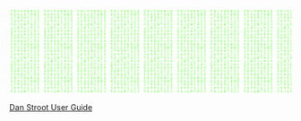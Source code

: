 [![Banner Image](https://github.com/dstroot/dstroot/raw/master/assets/background.svg)](https://danstroot.com)

[Dan Stroot User Guide](https://dstroot.github.io/readme/)

<!--
**dstroot/dstroot** is a ✨ _special_ ✨ repository because its `README.md` (this file) appears on your GitHub profile.

Here are some ideas to get you started:

- 🔭 I’m currently working on ...
- 🌱 I’m currently learning ...
- 👯 I’m looking to collaborate on ...
- 🤔 I’m looking for help with ...
- 💬 Ask me about ...
- 📫 How to reach me: ...
- 😄 Pronouns: ...
- ⚡ Fun fact: ...
-->
